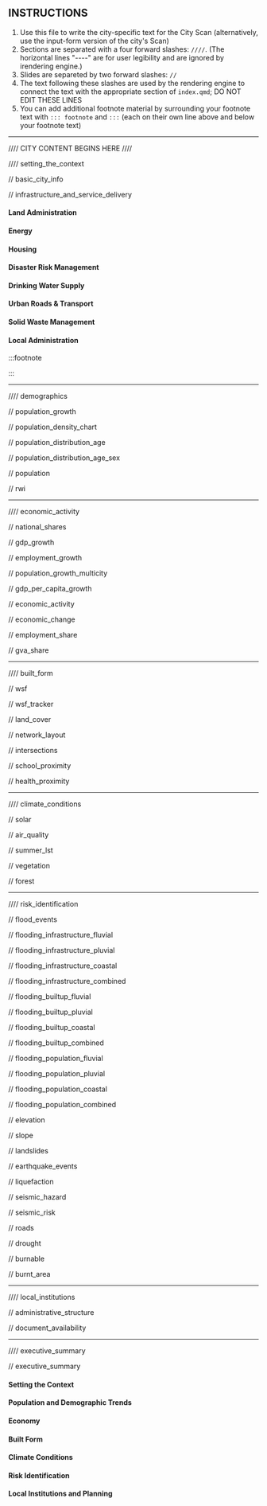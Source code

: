 ## INSTRUCTIONS
1. Use this file to write the city-specific text for the City Scan (alternatively, use the input-form version of the city's Scan)
2. Sections are separated with a four forward slashes: `////`. (The horizontal lines "----" are for user legibility and are ignored by irendering engine.)
3. Slides are separeted by two forward slashes: `//`
4. The text following these slashes are used by the rendering engine to connect the text with the appropriate section of `index.qmd`; DO NOT EDIT THESE LINES
5. You can add additional footnote material by surrounding your footnote text with `::: footnote` and `:::` (each on their own line above and below your footnote text)

-------------------------------------------------------------------------------

//// CITY CONTENT BEGINS HERE ////

//// setting_the_context

// basic_city_info

// infrastructure_and_service_delivery

#### Land Administration

#### Energy

#### Housing

#### Disaster Risk Management

#### Drinking Water Supply

#### Urban Roads & Transport

#### Solid Waste Management

#### Local Administration

:::footnote

:::

-------------------------------------------------------------------------------

//// demographics

// population_growth

// population_density_chart

// population_distribution_age

// population_distribution_age_sex

// population

// rwi

-------------------------------------------------------------------------------

//// economic_activity

// national_shares

// gdp_growth

// employment_growth

// population_growth_multicity

// gdp_per_capita_growth

// economic_activity

// economic_change

// employment_share

// gva_share

-------------------------------------------------------------------------------

//// built_form

// wsf

// wsf_tracker

// land_cover

// network_layout

// intersections

// school_proximity

// health_proximity

-------------------------------------------------------------------------------

//// climate_conditions

// solar

// air_quality

// summer_lst

// vegetation

// forest

-------------------------------------------------------------------------------

//// risk_identification

// flood_events

// flooding_infrastructure_fluvial

// flooding_infrastructure_pluvial

// flooding_infrastructure_coastal

// flooding_infrastructure_combined

// flooding_builtup_fluvial

// flooding_builtup_pluvial

// flooding_builtup_coastal

// flooding_builtup_combined

// flooding_population_fluvial

// flooding_population_pluvial

// flooding_population_coastal

// flooding_population_combined

// elevation

// slope

// landslides

// earthquake_events

// liquefaction

// seismic_hazard

// seismic_risk

// roads

// drought

// burnable

// burnt_area

-------------------------------------------------------------------------------

//// local_institutions

// administrative_structure

// document_availability

-------------------------------------------------------------------------------

//// executive_summary

// executive_summary

#### Setting the Context

#### Population and Demographic Trends

#### Economy

#### Built Form

#### Climate Conditions

#### Risk Identification

#### Local Institutions and Planning

